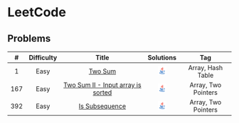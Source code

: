 # LeetCode

## Problems
|  #  | Difficulty |                                                Title                                                 |                                         Solutions                                          |         Tag         |
|:---:|:----------:|:----------------------------------------------------------------------------------------------------:|:------------------------------------------------------------------------------------------:|:-------------------:|
|  1  |    Easy    |                           [Two Sum](https://leetcode.com/problems/two-sum)                           |             [<img height=20 src="icons/java.svg">](solutions/0001-two-sum.md)              |  Array, Hash Table  |
| 167 |    Easy    | [Two Sum II - Input array is sorted](https://leetcode.com/problems/two-sum-ii-input-array-is-sorted) | [<img height=20 src="icons/java.svg">](solutions/0167-two-sum-ii-input-array-is-sorted.md) | Array, Two Pointers |
| 392 |    Easy    |                    [Is Subsequence](https://leetcode.com/problems/is-subsequence)                    |          [<img height=20 src="icons/java.svg">](solutions/0392-is-subsequence.md)          | Array, Two Pointers |